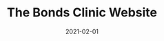 ---
path: "/work/the-bonds-clinic-website"
date: "2021-02-01"
title: "The Bonds Clinic Website"
projectSummary: Simplifying the user journey for two key audience groups seeking information tailored to their unique needs, relevant CTA and contact encouragement.
websiteLink: https://www.thebondsclinic.com
skillsInvolved:
  - Brand workshop
  - Branding
  - <a href="/process/research">Research</a>
  - <a href="/process/analysis">Analysis</a>
  - <a href="/process/design">Design</a>
  - <a href="/process/prototype">Prototyping</a>
  - <a href="/process/wireframes">Wireframes</a>
row1title: Challenge
row1content: >
  With an outdated design, heavily populated and complicated medical copy, hard to navigate and poor user experience, the BONDS website was in need of an update. KREWE were tasked to create a new website for detox services which catered for two audiences; tailoring tone of voice, user flow and CTA for both the patient and their ‘loved ones’. In addition to this, as the business provides detox and rehabilitation for addicts, it was crucial that the website was compliant and respectful for those seeking advice.

row2title: Research
row2content: >
  The first step was to understand how the audience interacted with the current website in order to identify opportunities. This exercise included:

  -	Google Analytic research – understanding user flow, drop off points, entry points, devices etc
  
  -	Heat maps – to have clear idea what users were interacting with and what elements were getting higher interaction 
  
  -	Online surveys – to understand the current audience and their needs from the website
  
  -	Usability testing – in-depth tasked based research to understand how the website performed with differing audiences
  
  In order to gain a broader understanding of the market KREWE also undertook the following:

  -	Competitor benchmarking – to fully understand the competitor

  Conducting such research highlighted one key opportunity: users were landing on the homepage, scrolling half-way down and then exit. Usability tests highlighted that the current website did not cater to the ‘loved ones’ who predominately used the website to search for a compatible detox clinic who revealed that they found the content insensitive and confusing.

row3title: Analysis
row3content: >
  Upon completion of this study, the findings were analysed using:
  
  -	Affinity diagrams – giving structure to shapeless data in order to form groups with meaning. A tool which would aid with site map and navigation planning
  
  -	Customer journey – establishing pain points, opportunities and behaviour of the user when interacting with the website 

  This analysis highlighted many opportunities for the new website. Examples outlined below:
  
  -	There was no information on the programme itself, where it took place, the price or if there was any help or support once the detox was complete
  
  -	The website did not feature any stats or testimonials from previous patients which did not instil any confidence with prospective clients

row4title: Design
row4content: >
  Within this phase the following were created:
  
  -	User flow – considering how the user will flow through the website, including entry and exit points and what content needed to be on which page
  
  -	Site map – including all pages and relevant content based on user flow  
  
  -	Navigation – considering global and local navigation 

  It was apparent from the research and analysis that there was a need for clear sections covering the following:
  
  -	‘Loved ones’ and how could they help patients
  
  -	Content that was not condescending and aided understanding
  
  -	Clear outline of the detox programme
  
  -	Understanding of the services that followed detox
  
  -	Testimonial and stats

row5title: Wireframe
row5content: >
  Once the design received client approval KREWE progressed to wireframe; all pages were wireframed including desktop, mobile and menu.

row6title: Prototyping
row6content: >
  To visualise the wireframes, medium fidelity prototypes were created in Invision. This allows those trialling to navigate and flow through the website as though it were live. This process aims to highlight if there are any issues that need to be addressed before handing over to the design and development team.

row7title: End Product
row7content: >
  The UI and website development were completed by the KREWE team.

  The new website is now customer-centric ensuring all flows cater to both target audiences. It has a clear CTA which is sensitive to the end user and the website not only provides information on the business services but also provides a reference point to find out more about drugs, causes, effects and behaviour of addiction. There is a strong presence of testimonials and video content to balance medical copy and aid with understanding. 

row8title: Testimonial
row8content: >
  KREWE helped us redesign our brand from the ground up. A brand workshop and exercise realised our core values and brought the team together. This also gave us chance to understand our core target audiences and flowed nicely into user experience (UX)-based website design and build. Our new website now has significantly improved user flow, a better digital interface, less drop off rates, more conversion to contact us and excellent website feedback that really puts us as the digital cutting edge of our industry in addiction. KREWE has helped us engage and treat more people in addiction, having positive effect on individuals, families and in society. Thank you so much.’ 

  
  <b>Adam Beaini - Implant director @ The BONDS Clinic</b>

row1image: ../media/the-bonds-clinic-website-homepage.jpg
row2image: ../media/the-bonds-clinic-website-research.jpg
row3image: ../media/the-bonds-clinic-website-analysis.jpg
row4image: ../media/the-bonds-clinic-website-design.jpg
row5image: ../media/the-bonds-clinic-website-wireframes.jpg
row6image: ../media/the-bonds-clinic-website-homepage.jpg
row7image: ../media/the-bonds-clinic-website-end-product.png
row8image: ../media/the-bonds-clinic-website-homepage.jpg
---